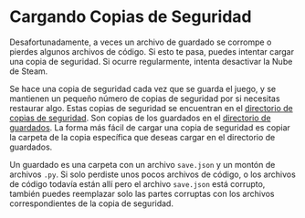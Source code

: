 # Cargando Copias de Seguridad
Desafortunadamente, a veces un archivo de guardado se corrompe o pierdes algunos archivos de código. Si esto te pasa, puedes intentar cargar una copia de seguridad. Si ocurre regularmente, intenta desactivar la Nube de Steam.

Se hace una copia de seguridad cada vez que se guarda el juego, y se mantienen un pequeño número de copias de seguridad por si necesitas restaurar algo.
Estas copias de seguridad se encuentran en el [directorio de copias de seguridad](persistent_data_path/Backup). Son copias de los guardados en el [directorio de guardados](persistent_data_path/Saves).
La forma más fácil de cargar una copia de seguridad es copiar la carpeta de la copia específica que deseas cargar en el directorio de guardados.

Un guardado es una carpeta con un archivo `save.json` y un montón de archivos `.py`.
Si solo perdiste unos pocos archivos de código, o los archivos de código todavía están allí pero el archivo `save.json` está corrupto, también puedes reemplazar solo las partes corruptas con los archivos correspondientes de la copia de seguridad.